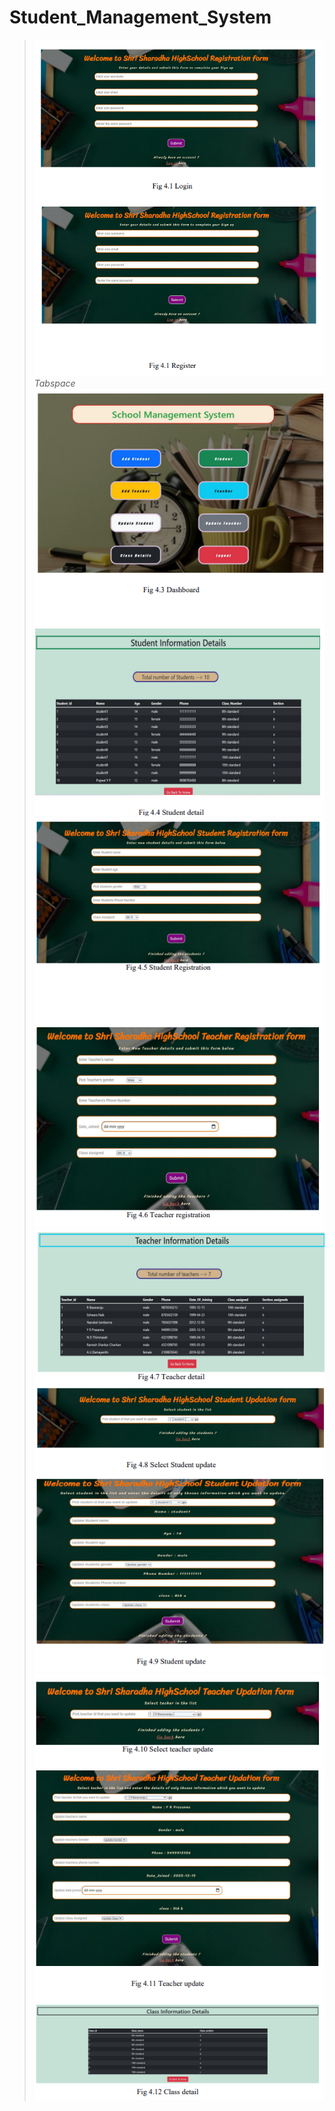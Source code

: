 # Student_Management_System

>![](https://github.com/Prajwal-YP/imageCache/blob/main/db1.png)
> *Tabspace* ![](https://github.com/Prajwal-YP/imageCache/blob/main/db2.png)
>![](https://github.com/Prajwal-YP/imageCache/blob/main/db3.png)
>![](https://github.com/Prajwal-YP/imageCache/blob/main/db4.png)
>![](https://github.com/Prajwal-YP/imageCache/blob/main/db5.png)
